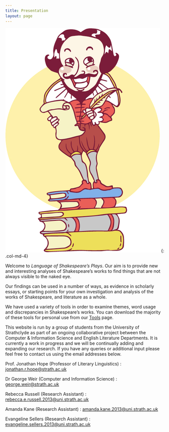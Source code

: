 ```yaml
---
title: Presentation
layout: page
---
```


![Little Shakespeare](/assets/images/shakespeare.png)
{: .col-md-4}

<div class="col-md-8" markdown="1">

Welcome to *Language of Shakespeare’s Plays*. Our aim is to provide new and
interesting analyses of Shakespeare’s works to find things that are not always
visible to the naked eye.

Our findings can be used in a number of ways, as evidence in scholarly essays,
or starting points for your own investigation and analysis of the works of
Shakespeare, and literature as a whole.

We have used a variety of tools in order to examine themes, word usage and
discrepancies in Shakespeare’s works. You can download the majority of these
tools for personal use from our [Tools](/tools/) page.

This website is run by a group of students from the University of Strathclyde as
part of an ongoing collaborative project between the Computer & Information
Science and English Literature Departments. It is currently a work in progress
and we will be continually adding and expanding our research.  If you have any
queries or additional input please feel free to contact us using the email
addresses below.

Prof. Jonathan Hope (Professor of Literary Linguistics)
: <jonathan.r.hope@strath.ac.uk>

Dr George Weir (Computer and Information Science)
: <george.weir@strath.ac.uk>

Rebecca Russell (Research Assistant)
: <rebecca.e.russell.2013@uni.strath.ac.uk>

Amanda Kane (Research Assistant)
: <amanda.kane.2013@uni.strath.ac.uk>

Evangeline Sellers (Research Assistant)
: <evangeline.sellers.2013@uni.strath.ac.uk>

</div>
